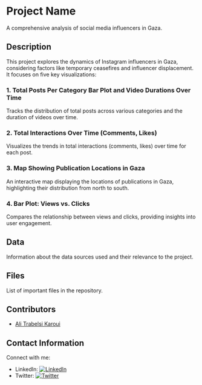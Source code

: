 # Project Name

A comprehensive analysis of social media influencers in Gaza.

## Description

This project explores the dynamics of Instagram influencers in Gaza, considering factors like temporary ceasefires and influencer displacement. It focuses on five key visualizations:

### 1. Total Posts Per Category Bar Plot and Video Durations Over Time
Tracks the distribution of total posts across various categories and the duration of videos over time.

### 2. Total Interactions Over Time (Comments, Likes)
Visualizes the trends in total interactions (comments, likes) over time for each post.

### 3. Map Showing Publication Locations in Gaza
An interactive map displaying the locations of publications in Gaza, highlighting their distribution from north to south.

### 4. Bar Plot: Views vs. Clicks
Compares the relationship between views and clicks, providing insights into user engagement.

## Data

Information about the data sources used and their relevance to the project.

## Files

List of important files in the repository.

## Contributors

- [Ali Trabelsi Karoui](https://github.com/Tromba22)

## Contact Information

Connect with me:
- LinkedIn: [![LinkedIn](https://img.shields.io/badge/LinkedIn-Profile-blue)](https://www.linkedin.com/in/ali-trabelsi-karoui-226990151/)
- Twitter: [![Twitter](https://img.shields.io/badge/Twitter-Profile-blue)](https://twitter.com/ali_tromba)
